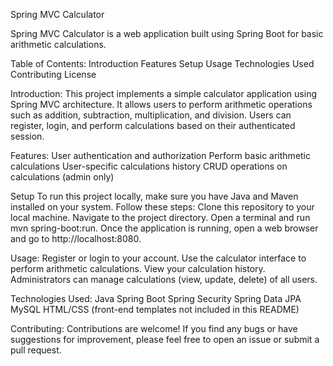 Spring MVC Calculator

Spring MVC Calculator is a web application built using Spring Boot for basic arithmetic calculations.

Table of Contents:
Introduction
Features
Setup
Usage
Technologies Used
Contributing
License

Introduction:
This project implements a simple calculator application using Spring MVC architecture. It allows users to perform arithmetic operations such as addition, subtraction, multiplication, and division. Users can register, login, and perform calculations based on their authenticated session.

Features:
User authentication and authorization
Perform basic arithmetic calculations
User-specific calculations history
CRUD operations on calculations (admin only)

Setup
To run this project locally, make sure you have Java and Maven installed on your system. Follow these steps:
Clone this repository to your local machine.
Navigate to the project directory.
Open a terminal and run mvn spring-boot:run.
Once the application is running, open a web browser and go to http://localhost:8080.

Usage:
Register or login to your account.
Use the calculator interface to perform arithmetic calculations.
View your calculation history.
Administrators can manage calculations (view, update, delete) of all users.

Technologies Used:
Java
Spring Boot
Spring Security
Spring Data JPA
MySQL
HTML/CSS (front-end templates not included in this README)

Contributing:
Contributions are welcome! If you find any bugs or have suggestions for improvement, please feel free to open an issue or submit a pull request.
